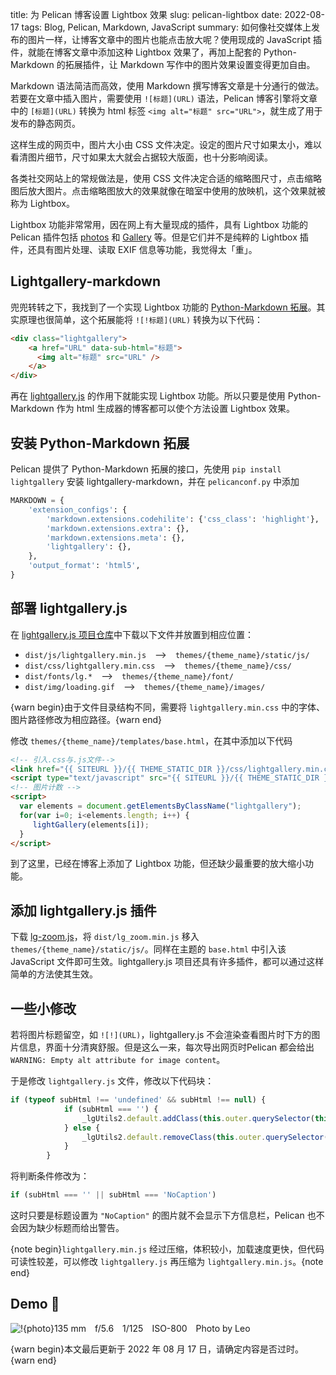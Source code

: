 title: 为 Pelican 博客设置 Lightbox 效果
slug:  pelican-lightbox
date: 2022-08-17
tags: Blog, Pelican, Markdown, JavaScript
summary: 如何像社交媒体上发布的图片一样，让博客文章中的图片也能点击放大呢？使用现成的 JavaScript 插件，就能在博客文章中添加这种 Lightbox 效果了，再加上配套的 Python-Markdown 的拓展插件，让 Markdown 写作中的图片效果设置变得更加自由。

Markdown 语法简洁而高效，使用 Markdown 撰写博客文章是十分通行的做法。若要在文章中插入图片，需要使用 `![标题](URL)` 语法，Pelican 博客引擎将文章中的 `[标题](URL)` 转换为 html 标签 `<img alt="标题" src="URL">`，就生成了用于发布的静态网页。

这样生成的网页中，图片大小由 CSS 文件决定。设定的图片尺寸如果太小，难以看清图片细节，尺寸如果太大就会占据较大版面，也十分影响阅读。

各类社交网站上的常规做法是，使用 CSS 文件决定合适的缩略图尺寸，点击缩略图后放大图片。点击缩略图放大的效果就像在暗室中使用的放映机，这个效果就被称为 Lightbox。

Lightbox 功能非常常用，因在网上有大量现成的插件，具有 Lightbox 功能的 Pelican 插件包括 [photos](https://github.com/pelican-plugins/photos) 和 [Gallery](https://github.com/getpelican/pelican-plugins/tree/master/gallery) 等。但是它们并不是纯粹的 Lightbox 插件，还具有图片处理、读取 EXIF 信息等功能，我觉得太「重」。

## Lightgallery-markdown

兜兜转转之下，我找到了一个实现 Lightbox 功能的 [Python-Markdown 拓展](https://github.com/g-provost/lightgallery-markdown)。其实原理也很简单，这个拓展能将 `![!标题](URL)` 转换为以下代码：

```html
<div class="lightgallery">
    <a href="URL" data-sub-html="标题">
      <img alt="标题" src="URL" />
    </a>
</div>
```

再在 [lightgallery.js](https://github.com/sachinchoolur/lightgallery.js) 的作用下就能实现 Lightbox 功能。所以只要是使用 Python-Markdown 作为 html 生成器的博客都可以使个方法设置 Lightbox 效果。

## 安装 Python-Markdown 拓展

Pelican 提供了 Python-Markdown 拓展的接口，先使用 `pip install lightgallery` 安装 lightgallery-markdown，并在 `pelicanconf.py` 中添加

```py
MARKDOWN = {
    'extension_configs': {
        'markdown.extensions.codehilite': {'css_class': 'highlight'},
        'markdown.extensions.extra': {},
        'markdown.extensions.meta': {},
        'lightgallery': {},
    },
    'output_format': 'html5',
}
```

## 部署 lightgallery.js

在 [lightgallery.js 项目仓库](https://github.com/sachinchoolur/lightgallery.js)中下载以下文件并放置到相应位置：

- `dist/js/lightgallery.min.js`&emsp;-->&emsp;`themes/{theme_name}/static/js/`
- `dist/css/lightgallery.min.css`&emsp;-->&emsp;`themes/{theme_name}/css/`
- `dist/fonts/lg.*`&emsp;-->&emsp;`themes/{theme_name}/font/`
- `dist/img/loading.gif`&emsp;-->&emsp;`themes/{theme_name}/images/`

{warn begin}由于文件目录结构不同，需要将 `lightgallery.min.css` 中的字体、图片路径修改为相应路径。{warn end}

修改 `themes/{theme_name}/templates/base.html`，在其中添加以下代码

```html
<!-- 引入.css与.js文件-->
<link href="{{ SITEURL }}/{{ THEME_STATIC_DIR }}/css/lightgallery.min.css" type="text/css" rel="stylesheet" />
<script type="text/javascript" src="{{ SITEURL }}/{{ THEME_STATIC_DIR }}/js/lightgallery.min.js"></script>
<!-- 图片计数 -->
<script>
  var elements = document.getElementsByClassName("lightgallery");
  for(var i=0; i<elements.length; i++) {
     lightGallery(elements[i]);
  }
</script>
```

到了这里，已经在博客上添加了 Lightbox 功能，但还缺少最重要的放大缩小功能。

## 添加 lightgallery.js 插件

下载 [lg-zoom.js](https://github.com/sachinchoolur/lg-zoom.js)，将 `dist/lg_zoom.min.js` 移入 `themes/{theme_name}/static/js/`。同样在主题的 `base.html` 中引入该 JavaScript 文件即可生效。lightgallery.js 项目还具有许多插件，都可以通过这样简单的方法使其生效。

## 一些小修改

若将图片标题留空，如 `![!](URL)`，lightgallery.js 不会渲染查看图片时下方的图片信息，界面十分清爽舒服。但是这么一来，每次导出网页时Pelican 都会给出 `WARNING: Empty alt attribute for image content`。

于是修改 `lightgallery.js` 文件，修改以下代码块：

```js
if (typeof subHtml !== 'undefined' && subHtml !== null) {
            if (subHtml === '') {
                _lgUtils2.default.addClass(this.outer.querySelector(this.s.appendSubHtmlTo), 'lg-empty-html');
            } else {
                _lgUtils2.default.removeClass(this.outer.querySelector(this.s.appendSubHtmlTo), 'lg-empty-html');
            }
        }
```

将判断条件修改为：

```js
if (subHtml === '' || subHtml === 'NoCaption')
```

这时只要是标题设置为 `"NoCaption"` 的图片就不会显示下方信息栏，Pelican 也不会因为缺少标题而给出警告。

{note begin}`lightgallery.min.js` 经过压缩，体积较小，加载速度更快，但代码可读性较差，可以修改 `lightgallery.js` 再压缩为 `lightgallery.min.js`。{note end}

## Demo 🥳

![!{photo}135 mm&emsp;f/5.6&emsp;1/125&emsp;ISO-800&emsp;Photo by Leo](https://storage.live.com/items/4D18B16B8E0B1EDB!7545?authkey=ALYpzW-ZQ_VBXTU)

{warn begin}本文最后更新于 2022 年 08 月 17 日，请确定内容是否过时。{warn end}
